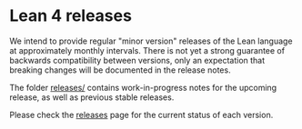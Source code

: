 # Lean 4 releases

We intend to provide regular "minor version" releases of the Lean language at approximately monthly intervals.
There is not yet a strong guarantee of backwards compatibility between versions,
only an expectation that breaking changes will be documented in the release notes.

The folder [releases/](https://github.com/leanprover/lean4/tree/master/releases)
contains work-in-progress notes for the upcoming release, as well as previous stable releases.

Please check the [releases](https://github.com/leanprover/lean4/releases) page for the current status
of each version.

